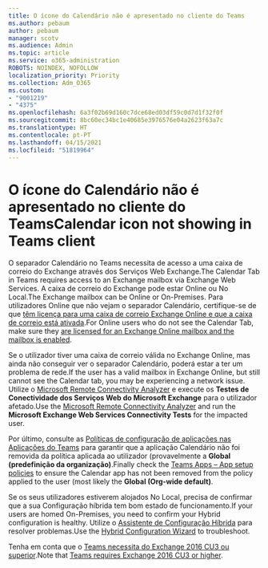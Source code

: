 ```yaml
---
title: O ícone do Calendário não é apresentado no cliente do Teams
ms.author: pebaum
author: pebaum
manager: scotv
ms.audience: Admin
ms.topic: article
ms.service: o365-administration
ROBOTS: NOINDEX, NOFOLLOW
localization_priority: Priority
ms.collection: Adm_O365
ms.custom:
- "9001219"
- "4375"
ms.openlocfilehash: 6a3f02b69d160c7dce68ed03df59c0d7d1f32f0f
ms.sourcegitcommit: 8bc60ec34bc1e40685e3976576e04a2623f63a7c
ms.translationtype: HT
ms.contentlocale: pt-PT
ms.lasthandoff: 04/15/2021
ms.locfileid: "51819964"
---
```

# <a name="calendar-icon-not-showing-in-teams-client"></a><span data-ttu-id="f1cec-102">O ícone do Calendário não é apresentado no cliente do Teams</span><span class="sxs-lookup"><span data-stu-id="f1cec-102">Calendar icon not showing in Teams client</span></span>

<span data-ttu-id="f1cec-103">O separador Calendário no Teams necessita de acesso a uma caixa de correio do Exchange através dos Serviços Web Exchange.</span><span class="sxs-lookup"><span data-stu-id="f1cec-103">The Calendar Tab in Teams requires access to an Exchange mailbox via Exchange Web Services.</span></span> <span data-ttu-id="f1cec-104">A caixa de correio do Exchange pode estar Online ou No Local.</span><span class="sxs-lookup"><span data-stu-id="f1cec-104">The Exchange mailbox can be Online or On-Premises.</span></span> <span data-ttu-id="f1cec-105">Para utilizadores Online que não vejam o separador Calendário, certifique-se de que [têm licença para uma caixa de correio Exchange Online e que a caixa de correio está ativada](https://docs.microsoft.com/exchange/recipients-in-exchange-online/create-user-mailboxes).</span><span class="sxs-lookup"><span data-stu-id="f1cec-105">For Online users who do not see the Calendar Tab, make sure they [are licensed for an Exchange Online mailbox and the mailbox is enabled](https://docs.microsoft.com/exchange/recipients-in-exchange-online/create-user-mailboxes).</span></span>

<span data-ttu-id="f1cec-106">Se o utilizador tiver uma caixa de correio válida no Exchange Online, mas ainda não conseguir ver o separador Calendário, poderá estar a ter um problema de rede.</span><span class="sxs-lookup"><span data-stu-id="f1cec-106">If the user has a valid mailbox in Exchange Online, but still cannot see the Calendar tab, you may be experiencing a network issue.</span></span> <span data-ttu-id="f1cec-107">Utilize o [Microsoft Remote Connectivity Analyzer](https://testconnectivity.microsoft.com/) e execute os **Testes de Conectividade dos Serviços Web do Microsoft Exchange** para o utilizador afetado.</span><span class="sxs-lookup"><span data-stu-id="f1cec-107">Use the [Microsoft Remote Connectivity Analyzer](https://testconnectivity.microsoft.com/) and run the **Microsoft Exchange Web Services Connectivity Tests** for the impacted user.</span></span>

<span data-ttu-id="f1cec-108">Por último, consulte as [Políticas de configuração de aplicações nas Aplicações do Teams](https://admin.teams.microsoft.com/policies/app-setup) para garantir que a aplicação Calendário não foi removida da política aplicada ao utilizador (provavelmente a **Global (predefinição da organização)**.</span><span class="sxs-lookup"><span data-stu-id="f1cec-108">Finally check the [Teams Apps – App setup policies](https://admin.teams.microsoft.com/policies/app-setup) to ensure the Calendar app has not been removed from the policy applied to the user (most likely the **Global (Org-wide default)**.</span></span>

<span data-ttu-id="f1cec-109">Se os seus utilizadores estiverem alojados No Local, precisa de confirmar que a sua Configuração híbrida tem bom estado de funcionamento.</span><span class="sxs-lookup"><span data-stu-id="f1cec-109">If your users are homed On-Premises, you need to confirm your Hybrid configuration is healthy.</span></span> <span data-ttu-id="f1cec-110">Utilize o [Assistente de Configuração Híbrida](https://docs.microsoft.com/exchange/hybrid-deployment/hybrid-agent) para resolver problemas.</span><span class="sxs-lookup"><span data-stu-id="f1cec-110">Use the [Hybrid Configuration Wizard](https://docs.microsoft.com/exchange/hybrid-deployment/hybrid-agent) to troubleshoot.</span></span>

<span data-ttu-id="f1cec-111">Tenha em conta que o [Teams necessita do Exchange 2016 CU3 ou superior](https://docs.microsoft.com/microsoftteams/exchange-teams-interact).</span><span class="sxs-lookup"><span data-stu-id="f1cec-111">Note that [Teams requires Exchange 2016 CU3 or higher](https://docs.microsoft.com/microsoftteams/exchange-teams-interact).</span></span>
